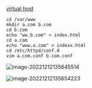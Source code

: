 [virtual host](https://www.myfreax.com/how-to-set-up-apache-virtual-hosts-on-centos-7/)

```
cd /var/www
mkdir a.com b.com
cd b.com
echo "ww.b.com" > index.html
cd a.com
echo "www.a.com" > indexx.html
cd /etc/httpd/conf.d
vim a.com.conf b.com.conf
```

![image-20221212135645514](C:\Users\PAVI\AppData\Roaming\Typora\typora-user-images\image-20221212135645514.png)

![image-20221212135654223](C:\Users\PAVI\AppData\Roaming\Typora\typora-user-images\image-20221212135654223.png)